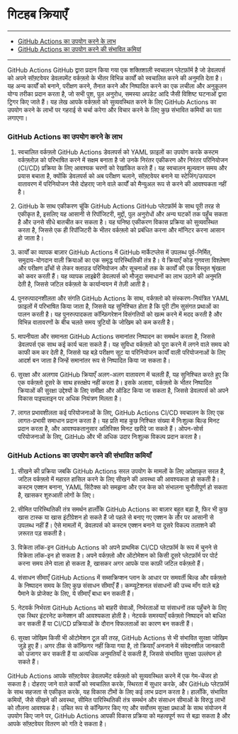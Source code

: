 
# गिटहब क्रियाएँ

---
- [GitHub Actions का उपयोग करने के लाभ](#GitHub-Actions-का-उपयोग-करने-के-लाभ)
- [GitHub Actions का उपयोग करने की संभावित कमियां](#GitHub-Actions-का-उपयोग-करने-की-संभावित-कमियां)
---

GitHub Actions GitHub द्वारा प्रदान किया गया एक शक्तिशाली स्वचालन प्लेटफ़ॉर्म है जो डेवलपर्स को अपने सॉफ़्टवेयर डेवलपमेंट वर्कफ़्लो के भीतर विभिन्न कार्यों को स्वचालित करने की अनुमति देता है। यह अन्य कार्यों को बनाने, परीक्षण करने, तैनात करने और निष्पादित करने का एक लचीला और अनुकूलन योग्य तरीका प्रदान करता है, जो सभी पुश, पुल अनुरोध, समस्या अपडेट आदि जैसी विशिष्ट घटनाओं द्वारा ट्रिगर किए जाते हैं। यह लेख आपके वर्कफ़्लो को सुव्यवस्थित करने के लिए GitHub Actions का उपयोग करने के लाभों पर गहराई से चर्चा करेगा और विचार करने के लिए कुछ संभावित कमियों का पता लगाएगा।

### GitHub Actions का उपयोग करने के लाभ
1. स्वचालित वर्कफ़्लो
GitHub Actions डेवलपर्स को YAML फ़ाइलों का उपयोग करके कस्टम वर्कफ़्लोज़ को परिभाषित करने में सक्षम बनाता है जो उनके निरंतर एकीकरण और निरंतर परिनियोजन (CI/CD) प्रक्रिया के लिए आवश्यक चरणों को रेखांकित करते हैं। यह स्वचालन मूल्यवान समय और प्रयास बचाता है, क्योंकि डेवलपर्स को अब परीक्षण चलाने, सॉफ़्टवेयर बनाने या स्टेजिंग/उत्पादन वातावरण में परिनियोजन जैसे दोहराए जाने वाले कार्यों को मैन्युअल रूप से करने की आवश्यकता नहीं है।

2. GitHub के साथ एकीकरण
चूंकि GitHub Actions GitHub प्लेटफ़ॉर्म के साथ पूरी तरह से एकीकृत है, इसलिए यह आसानी से रिपॉजिटरी, मुद्दों, पुल अनुरोधों और अन्य घटकों तक पहुँच सकता है और उनसे सीधे बातचीत कर सकता है। यह घनिष्ठ एकीकरण विकास प्रक्रिया को सुव्यवस्थित करता है, जिससे एक ही रिपॉजिटरी के भीतर वर्कफ़्लो को प्रबंधित करना और मॉनिटर करना आसान हो जाता है।

3. कार्यों का व्यापक बाज़ार
GitHub Actions में GitHub मार्केटप्लेस में उपलब्ध पूर्व-निर्मित, समुदाय-योगदान वाली क्रियाओं का एक समृद्ध पारिस्थितिकी तंत्र है। ये क्रियाएँ कोड गुणवत्ता विश्लेषण और परीक्षण ढाँचों से लेकर क्लाउड परिनियोजन और सूचनाओं तक के कार्यों की एक विस्तृत श्रृंखला को कवर करती हैं। यह व्यापक लाइब्रेरी डेवलपर्स को मौजूदा समाधानों का लाभ उठाने की अनुमति देती है, जिससे जटिल वर्कफ़्लो के कार्यान्वयन में तेज़ी आती है।

4. पुनरुत्पादनशीलता और संगति
GitHub Actions के साथ, वर्कफ़्लो को संस्करण-नियंत्रित YAML फ़ाइलों में परिभाषित किया जाता है, जिससे यह सुनिश्चित होता है कि पूरी टीम सुसंगत प्रथाओं का पालन करती है। यह पुनरुत्पादकता कॉन्फ़िगरेशन विसंगतियों को खत्म करने में मदद करती है और विभिन्न वातावरणों के बीच चलते समय त्रुटियों के जोखिम को कम करती है।

5. मापनीयता और समानता
GitHub Actions समानांतर निष्पादन का समर्थन करता है, जिससे डेवलपर्स एक साथ कई कार्य चला सकते हैं। यह सुविधा वर्कफ़्लो को पूरा करने में लगने वाले समय को काफी कम कर देती है, जिससे यह बड़े परीक्षण सूट या परिनियोजन कार्यों वाली परियोजनाओं के लिए आदर्श बन जाता है जिन्हें समानांतर रूप से निष्पादित किया जा सकता है।

6. सुरक्षा और अलगाव
GitHub क्रियाएँ अलग-अलग वातावरण में चलती हैं, यह सुनिश्चित करते हुए कि एक वर्कफ़्लो दूसरे के साथ हस्तक्षेप नहीं करता है। इसके अलावा, वर्कफ़्लो के भीतर निष्पादित क्रियाओं की सुरक्षा उद्देश्यों के लिए समीक्षा और ऑडिट किया जा सकता है, जिससे डेवलपर्स को अपने विकास पाइपलाइन पर अधिक नियंत्रण मिलता है।

7. लागत प्रभावशीलता
कई परियोजनाओं के लिए, GitHub Actions CI/CD स्वचालन के लिए एक लागत-प्रभावी समाधान प्रदान करता है। यह प्रति माह कुछ निश्चित संख्या में निःशुल्क बिल्ड मिनट प्रदान करता है, और आवश्यकतानुसार अतिरिक्त मिनट खरीदे जा सकते हैं। ओपन-सोर्स परियोजनाओं के लिए, GitHub और भी अधिक उदार निःशुल्क विकल्प प्रदान करता है।

### GitHub Actions का उपयोग करने की संभावित कमियाँ
1. सीखने की प्रक्रिया
जबकि GitHub Actions सरल उपयोग के मामलों के लिए अपेक्षाकृत सरल है, जटिल वर्कफ़्लो में महारत हासिल करने के लिए सीखने की अवस्था की आवश्यकता हो सकती है। कस्टम एक्शन बनाना, YAML सिंटैक्स को समझना और एज केस को संभालना चुनौतीपूर्ण हो सकता है, खासकर शुरुआती लोगों के लिए।

2. सीमित पारिस्थितिकी तंत्र समर्थन
हालाँकि GitHub Actions का बाज़ार बहुत बड़ा है, फिर भी कुछ खास टास्क या खास इंटीग्रेशन हो सकते हैं जो पहले से बनाए गए एक्शन के तौर पर आसानी से उपलब्ध नहीं हैं। ऐसे मामलों में, डेवलपर्स को कस्टम एक्शन बनाने या दूसरे विकल्प तलाशने की ज़रूरत पड़ सकती है।

3. विक्रेता लॉक-इन
GitHub Actions को अपने प्राथमिक CI/CD प्लेटफ़ॉर्म के रूप में चुनने से विक्रेता लॉक-इन हो सकता है। अपने वर्कफ़्लो और ऑटोमेशन को किसी दूसरे प्लेटफ़ॉर्म पर पोर्ट करना समय लेने वाला हो सकता है, खासकर अगर आपके पास काफ़ी जटिल वर्कफ़्लो हैं।

4. संसाधन सीमाएँ
GitHub Actions में सब्सक्रिप्शन प्लान के आधार पर समवर्ती बिल्ड और वर्कफ़्लो के निष्पादन समय के लिए कुछ संसाधन सीमाएँ हैं। कम्प्यूटेशनल संसाधनों की उच्च माँग वाले बड़े पैमाने के प्रोजेक्ट के लिए, ये सीमाएँ बाधा बन सकती हैं।

5. नेटवर्क निर्भरता
GitHub Actions को बाहरी सेवाओं, निर्भरताओं या संसाधनों तक पहुँचने के लिए एक स्थिर इंटरनेट कनेक्शन की आवश्यकता होती है। नेटवर्क समस्याएँ वर्कफ़्लो निष्पादन को बाधित कर सकती हैं या CI/CD प्रक्रियाओं के दौरान विफलताओं का कारण बन सकती हैं।

6. सुरक्षा जोखिम
किसी भी ऑटोमेशन टूल की तरह, GitHub Actions से भी संभावित सुरक्षा जोखिम जुड़े हुए हैं। अगर ठीक से कॉन्फ़िगर नहीं किया गया है, तो क्रियाएँ अनजाने में संवेदनशील जानकारी को उजागर कर सकती हैं या अत्यधिक अनुमतियाँ दे सकती हैं, जिससे संभावित सुरक्षा उल्लंघन हो सकते हैं।

GitHub Actions आपके सॉफ़्टवेयर डेवलपमेंट वर्कफ़्लो को सुव्यवस्थित करने में एक गेम-चेंजर हो सकता है। दोहराए जाने वाले कार्यों को स्वचालित करके, स्थिरता में सुधार करके, और GitHub प्लेटफ़ॉर्म के साथ सहजता से एकीकृत करके, यह विकास टीमों के लिए कई लाभ प्रदान करता है। हालाँकि, संभावित कमियों, जैसे सीखने की अवस्था, सीमित पारिस्थितिकी तंत्र समर्थन और संसाधन सीमाओं के विरुद्ध लाभों को तौलना आवश्यक है। उचित रूप से कॉन्फ़िगर किए गए और सर्वोत्तम सुरक्षा प्रथाओं के साथ संयोजन में उपयोग किए जाने पर, GitHub Actions आपकी विकास प्रक्रिया को महत्वपूर्ण रूप से बढ़ा सकता है और आपके सॉफ़्टवेयर वितरण को गति दे सकता है।